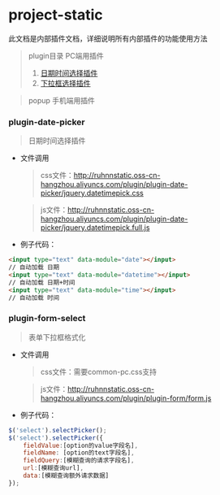 # project-static
此文档是内部插件文档，详细说明所有内部插件的功能使用方法



>   plugin目录 PC端用插件
>   1.  [日期时间选择插件](#plugin-date-picker)
>   1.  [下拉框选择插件](#plugin-form-select)

>   popup 手机端用插件


### plugin-date-picker
>   日期时间选择插件

* 文件调用
   > css文件：http://ruhnnstatic.oss-cn-hangzhou.aliyuncs.com/plugin/plugin-date-picker/jquery.datetimepick.css

   > js文件：http://ruhnnstatic.oss-cn-hangzhou.aliyuncs.com/plugin/plugin-date-picker/jquery.datetimepick.full.js
 
* 例子代码：
```html
<input type="text" data-module="date"></input>
// 自动加载 日期        
<input type="text" data-module="datetime"></input>
// 自动加载 日期+时间
<input type="text" data-module="time"></input>
// 自动加载 时间
```
### plugin-form-select
>   表单下拉框格式化

* 文件调用
   > css文件：需要common-pc.css支持

   > js文件：http://ruhnnstatic.oss-cn-hangzhou.aliyuncs.com/plugin/plugin-form/form.js
 
* 例子代码：
```javascript
$('select').selectPicker();
$('select').selectPicker({
    fieldValue:[option的value字段名],
    fieldName: [option的text字段名],
    fieldQuery:[模糊查询的请求字段名],
    url:[模糊查询url],
    data:[模糊查询额外请求数据]
});
```



